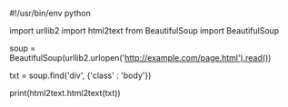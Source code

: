 #!/usr/bin/env python

import urllib2
import html2text
from BeautifulSoup import BeautifulSoup

soup = BeautifulSoup(urllib2.urlopen('http://example.com/page.html').read())

txt = soup.find('div', {'class' : 'body'})

print(html2text.html2text(txt))
